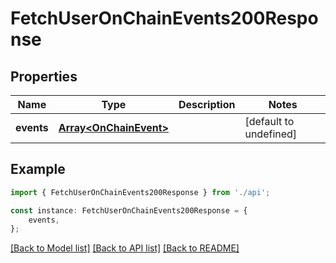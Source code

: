 # FetchUserOnChainEvents200Response


## Properties

Name | Type | Description | Notes
------------ | ------------- | ------------- | -------------
**events** | [**Array&lt;OnChainEvent&gt;**](OnChainEvent.md) |  | [default to undefined]

## Example

```typescript
import { FetchUserOnChainEvents200Response } from './api';

const instance: FetchUserOnChainEvents200Response = {
    events,
};
```

[[Back to Model list]](../README.md#documentation-for-models) [[Back to API list]](../README.md#documentation-for-api-endpoints) [[Back to README]](../README.md)
